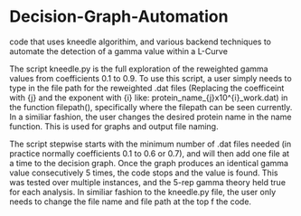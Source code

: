 # Decision-Graph-Automation
code that uses kneedle algorithim, and various backend techniques to automate the detection of a gamma value within a L-Curve

The script kneedle.py is the full exploration of the reweighted gamma values from coefficients 0.1 to 0.9. To use this script, a user simply needs to type in the file path for the reweighted .dat files (Replacing the coefficeint with {j} and the exponent with {i} like: protein_name_{j}x10^{i}_work.dat) in the function filepath(), specifically where the filepath can be seen currently. In a similiar fashion, the user changes the desired protein name in the name function. This is used for graphs and output file naming.

The script stepwise starts with the minimum number of .dat files needed (in practice normally coefficients 0.1 to 0.6 or 0.7), and will then add one file at a time to the decision graph. Once the graph produces an identical gamma value consecutively 5 times, the code stops and the value is found. This was tested over multiple instances, and the 5-rep gamma theory held true for each analysis. In similiar fashion to the kneedle.py file, the user only needs to change the file name and file path at the top f the code.
